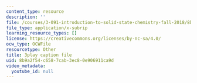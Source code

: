 ```yaml
---
content_type: resource
description: ''
file: /courses/3-091-introduction-to-solid-state-chemistry-fall-2018/8b9a2f54c6587cab3ec80e906911ca9d_tKyaGnPni3U.srt
file_type: application/x-subrip
learning_resource_types: []
license: https://creativecommons.org/licenses/by-nc-sa/4.0/
ocw_type: OCWFile
resourcetype: Other
title: 3play caption file
uid: 8b9a2f54-c658-7cab-3ec8-0e906911ca9d
video_metadata:
  youtube_id: null
---
```

